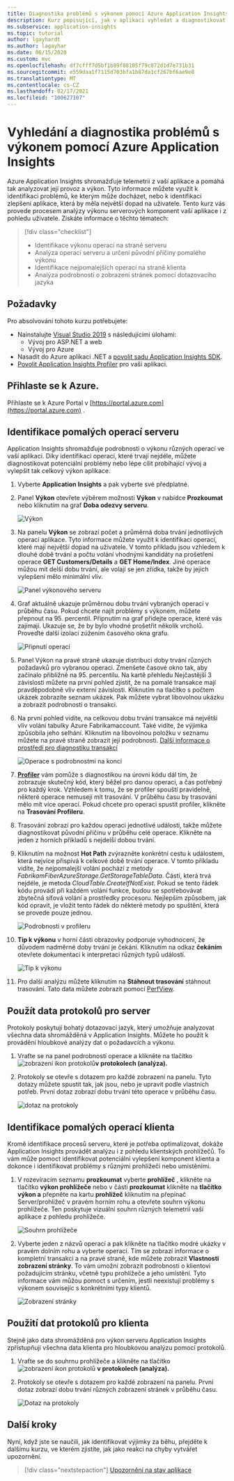 ```yaml
---
title: Diagnostika problémů s výkonem pomocí Azure Application Insights | Dokumentace Microsoftu
description: Kurz popisující, jak v aplikaci vyhledat a diagnostikovat problémy s výkonem pomocí Azure Application Insights.
ms.subservice: application-insights
ms.topic: tutorial
author: lgayhardt
ms.author: lagayhar
ms.date: 06/15/2020
ms.custom: mvc
ms.openlocfilehash: df7cfff7d5bf1b89f88105f79c072d1d7e731b31
ms.sourcegitcommit: e559daa1f7115d703bfa1b87da1cf267bf6ae9e8
ms.translationtype: MT
ms.contentlocale: cs-CZ
ms.lasthandoff: 02/17/2021
ms.locfileid: "100627107"
---
```

# <a name="find-and-diagnose-performance-issues-with-azure-application-insights"></a>Vyhledání a diagnostika problémů s výkonem pomocí Azure Application Insights

Azure Application Insights shromažďuje telemetrii z vaší aplikace a pomáhá tak analyzovat její provoz a výkon.  Tyto informace můžete využít k identifikaci problémů, ke kterým může docházet, nebo k identifikaci zlepšení aplikace, která by měla největší dopad na uživatele.  Tento kurz vás provede procesem analýzy výkonu serverových komponent vaší aplikace i z pohledu uživatele.  Získáte informace o těchto tématech:

> [!div class="checklist"]
> * Identifikace výkonu operací na straně serveru
> * Analýza operací serveru a určení původní příčiny pomalého výkonu
> * Identifikace nejpomalejších operací na straně klienta
> * Analýza podrobností o zobrazení stránek pomocí dotazovacího jazyka


## <a name="prerequisites"></a>Požadavky

Pro absolvování tohoto kurzu potřebujete:

- Nainstalujte [Visual Studio 2019](https://www.visualstudio.com/downloads/) s následujícími úlohami:
    - Vývoj pro ASP.NET a web
    - Vývoj pro Azure
- Nasadit do Azure aplikaci .NET a [povolit sadu Application Insights SDK](../app/asp-net.md).
- [Povolit Application Insights Profiler](../app/profiler.md#installation) pro vaši aplikaci.

## <a name="log-in-to-azure"></a>Přihlaste se k Azure.
Přihlaste se k Azure Portal v [https://portal.azure.com](https://portal.azure.com) .

## <a name="identify-slow-server-operations"></a>Identifikace pomalých operací serveru
Application Insights shromažďuje podrobnosti o výkonu různých operací ve vaší aplikaci. Díky identifikaci operací, které trvají nejdéle, můžete diagnostikovat potenciální problémy nebo lépe cílit probíhající vývoj a vylepšit tak celkový výkon aplikace.

1. Vyberte **Application Insights** a pak vyberte své předplatné.  
1. Panel **Výkon** otevřete výběrem možnosti **Výkon** v nabídce **Prozkoumat** nebo kliknutím na graf **Doba odezvy serveru**.

    ![Výkon](media/tutorial-performance/1-overview.png)

2. Na panelu **Výkon** se zobrazí počet a průměrná doba trvání jednotlivých operací aplikace.  Tyto informace můžete využít k identifikaci operací, které mají největší dopad na uživatele. V tomto příkladu jsou vzhledem k dlouhé době trvání a počtu volání vhodnými kandidáty na prošetření operace **GET Customers/Details** a **GET Home/Index**.  Jiné operace můžou mít delší dobu trvání, ale volají se jen zřídka, takže by jejich vylepšení mělo minimální vliv.  

    ![Panel výkonového serveru](media/tutorial-performance/2-server-operations.png)

3. Graf aktuálně ukazuje průměrnou dobu trvání vybraných operací v průběhu času. Pokud chcete najít problémy s výkonem, můžete přepnout na 95. percentil. Připnutím na graf přidejte operace, které vás zajímají.  Ukazuje se, že by bylo vhodné prošetřit několik vrcholů.  Proveďte další izolaci zúžením časového okna grafu.

    ![Připnutí operací](media/tutorial-performance/3-server-operations-95th.png)

4.  Panel Výkon na pravé straně ukazuje distribuci doby trvání různých požadavků pro vybranou operaci.  Zmenšete časové okno tak, aby začínalo přibližně na 95. percentilu. Na kartě přehledu Nejčastější 3 závislosti můžete na první pohled zjistit, že na pomalé transakce mají pravděpodobně vliv externí závislosti.  Kliknutím na tlačítko s počtem ukázek zobrazíte seznam ukázek. Pak můžete vybrat libovolnou ukázku a zobrazit podrobnosti o transakci.

5.  Na první pohled vidíte, na celkovou dobu trvání transakce má největší vliv volání tabulky Azure Fabrikamaccount. Také vidíte, že výjimka způsobila jeho selhání. Kliknutím na libovolnou položku v seznamu můžete na pravé straně zobrazit její podrobnosti. [Další informace o prostředí pro diagnostiku transakcí](../app/transaction-diagnostics.md)

    ![Operace s podrobnostmi na konci](media/tutorial-performance/4-end-to-end.png)
    

6.  [**Profiler**](../app/profiler-overview.md) vám pomůže s diagnostikou na úrovni kódu dál tím, že zobrazuje skutečný kód, který běžel pro danou operaci, a čas potřebný pro každý krok. Vzhledem k tomu, že se profiler spouští pravidelně, některé operace nemusejí mít trasování.  V průběhu času by trasování mělo mít více operací.  Pokud chcete pro operaci spustit profiler, klikněte na **Trasování Profileru**.
5.  Trasování zobrazí pro každou operaci jednotlivé události, takže můžete diagnostikovat původní příčinu v průběhu celé operace.  Klikněte na jeden z horních příkladů s nejdelší dobou trvání.
6.  Kliknutím na možnost **Hot Path** zvýrazněte konkrétní cestu k událostem, která nejvíce přispívá k celkové době trvání operace.  V tomto příkladu vidíte, že nejpomalejší volání pochází z metody *FabrikamFiberAzureStorage.GetStorageTableData*. Částí, která trvá nejdéle, je metoda *CloudTable.CreateIfNotExist*. Pokud se tento řádek kódu provádí při každém volání funkce, budou se spotřebovávat zbytečná síťová volání a prostředky procesoru. Nejlepším způsobem, jak kód opravit, je vložit tento řádek do některé metody po spuštění, která se provede pouze jednou.

    ![Podrobnosti v profileru](media/tutorial-performance/5-hot-path.png)

7.  **Tip k výkonu** v horní části obrazovky podporuje vyhodnocení, že důvodem nadměrné doby trvání je čekání.  Kliknutím na odkaz **čekáním** otevřete dokumentaci k interpretaci různých typů událostí.

    ![Tip k výkonu](media/tutorial-performance/6-perf-tip.png)

8.   Pro další analýzu můžete kliknutím na **Stáhnout trasování** stáhnout trasování. Tato data můžete zobrazit pomocí [PerfView](https://github.com/Microsoft/perfview#perfview-overview).

## <a name="use-logs-data-for-server"></a>Použít data protokolů pro server
 Protokoly poskytují bohatý dotazovací jazyk, který umožňuje analyzovat všechna data shromážděná v Application Insights. Můžete ho použít k provádění hloubkové analýzy dat o požadavcích a výkonu.

1. Vraťte se na panel podrobností operace a klikněte na tlačítko ![ zobrazení ikon protokolů](media/tutorial-performance/app-viewinlogs-icon.png)**v protokolech (analýza).**

2. Protokoly se otevře s dotazem pro každé zobrazení na panelu.  Tyto dotazy můžete spustit tak, jak jsou, nebo je upravit podle vlastních potřeb.  První dotaz zobrazí dobu trvání této operace v průběhu času.

    ![dotaz na protokoly](media/tutorial-performance/7-request-time-logs.png)


## <a name="identify-slow-client-operations"></a>Identifikace pomalých operací klienta
Kromě identifikace procesů serveru, které je potřeba optimalizovat, dokáže Application Insights provádět analýzu i z pohledu klientských prohlížečů.  To vám může pomoct identifikovat potenciální vylepšení komponent klienta a dokonce i identifikovat problémy s různými prohlížeči nebo umístěními.

1. V rozevíracím seznamu **prozkoumat** vyberte **prohlížeč** , klikněte na tlačítko **výkon prohlížeče** nebo v části **prozkoumat** klikněte na **tlačítko výkon a** přepněte na kartu **prohlížeč** kliknutím na přepínač Server/prohlížeč v pravém horním rohu a otevřete souhrn výkonu prohlížeče. Ten poskytuje vizuální souhrn různých telemetrií vaší aplikace z pohledu prohlížeče.

    ![Souhrn prohlížeče](media/tutorial-performance/8-browser.png)

2. Vyberte jeden z názvů operací a pak klikněte na tlačítko modré ukázky v pravém dolním rohu a vyberte operaci. Tím se zobrazí informace o kompletní transakci a na pravé straně, kde můžete zobrazit **Vlastnosti zobrazení stránky**. To vám umožní zobrazit podrobnosti o klientovi požadujícím stránku, včetně typu prohlížeče a jeho umístění. Tyto informace vám můžou pomoct s určením, jestli neexistují problémy s výkonem souvisejíc s konkrétními typy klientů.

    ![Zobrazení stránky](media/tutorial-performance/9-page-view-properties.png)

## <a name="use-logs-data-for-client"></a>Použití dat protokolů pro klienta
Stejně jako data shromážděná pro výkon serveru Application Insights zpřístupňují všechna data klienta pro hloubkovou analýzu pomocí protokolů.

1. Vraťte se do souhrnu prohlížeče a klikněte na tlačítko ![ zobrazení ikon protokolů ](media/tutorial-performance/app-viewinlogs-icon.png) **v protokolech (analýza).**

2. Protokoly se otevře s dotazem pro každé zobrazení na panelu. První dotaz zobrazí dobu trvání různých zobrazení stránek v průběhu času.

    ![Dotaz na protokoly](media/tutorial-performance/10-page-view-logs.png)

## <a name="next-steps"></a>Další kroky
Nyní, když jste se naučili, jak identifikovat výjimky za běhu, přejděte k dalšímu kurzu, ve kterém zjistíte, jak jako reakci na chyby vytvářet upozornění.

> [!div class="nextstepaction"]
> [Upozornění na stav aplikace](./tutorial-alert.md)

